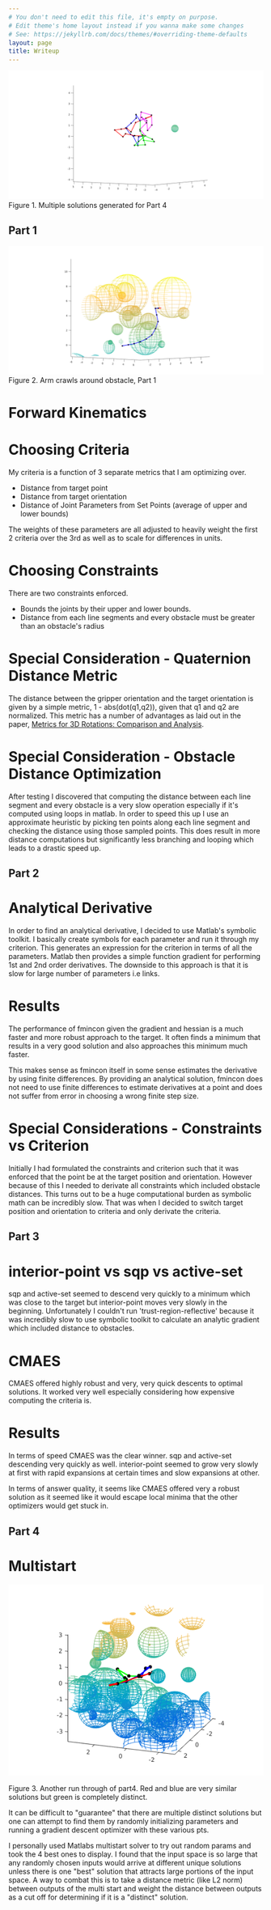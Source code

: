 ```yaml
---
# You don't need to edit this file, it's empty on purpose.
# Edit theme's home layout instead if you wanna make some changes
# See: https://jekyllrb.com/docs/themes/#overriding-theme-defaults
layout: page
title: Writeup
---
```


![Multiple solutions][multi-solutions]
Figure 1. Multiple solutions generated for Part 4

## Part 1

![Arm crawls around obstacle][p1-view1]
Figure 2. Arm crawls around obstacle, Part 1


# Forward Kinematics

# Choosing Criteria

My criteria is a function of 3 separate metrics that I am optimizing over.

* Distance from target point
* Distance from target orientation
* Distance of Joint Parameters from Set Points (average of upper and lower bounds)

The weights of these parameters are all adjusted to heavily weight the first 2 criteria over the 3rd as well as to scale for differences in units.

# Choosing Constraints

There are two constraints enforced.

* Bounds the joints by their upper and lower bounds.
* Distance from each line segments and every obstacle must be greater than an obstacle's radius

# Special Consideration - Quaternion Distance Metric

The distance between the gripper orientation and the target orientation is given by a simple metric, 1 - abs(dot(q1,q2)), given that q1 and q2 are normalized. This metric has a number of advantages as laid out in the paper, [Metrics for 3D Rotations: Comparison and Analysis](http://www.cs.cmu.edu/~cga/dynopt/readings/Rmetric.pdf).

# Special Consideration - Obstacle Distance Optimization

After testing I discovered that computing the distance between each line segment and every obstacle is a very slow operation especially if it's computed using loops in matlab. In order to speed this up I use an approximate heuristic by picking ten points along each line segment and checking the distance using those sampled points. This does result in more distance computations but significantly less branching and looping which leads to a drastic speed up.

## Part 2

# Analytical Derivative

In order to find an analytical derivative, I decided to use Matlab's symbolic toolkit. I basically create symbols for each parameter and run it through my criterion. This generates an expression for the criterion in terms of all the parameters. Matlab then provides a simple function gradient for performing 1st and 2nd order derivatives. The downside to this approach is that it is slow for large number of parameters i.e links.

# Results

The performance of fmincon given the gradient and hessian is a much faster and more robust approach to the target. It often finds a minimum that results in a very good solution and also approaches this minimum much faster.

This makes sense as fmincon itself in some sense estimates the derivative by using finite differences. By providing an analytical solution, fmincon does not need to use finite differences to estimate derivatives at a point and does not suffer from error in choosing a wrong finite step size. 

# Special Considerations - Constraints vs Criterion

Initially I had formulated the constraints and criterion such that it was enforced that the point be at the target position and orientation. However because of this I needed to derivate all constraints which included obstacle distances. This turns out to be a huge computational burden as symbolic math can be incredibly slow. That was when I decided to switch target position and orientation to criteria and only derivate the criteria.


## Part 3

# interior-point vs sqp vs active-set

sqp and active-set seemed to descend very quickly to a minimum which was close to the target but interior-point moves very slowly in the beginning. Unfortunately I couldn't run 'trust-region-reflective' because it was incredibly slow to use symbolic toolkit to calculate an analytic gradient which included distance to obstacles.

# CMAES

CMAES offered highly robust and very, very quick descents to optimal solutions. It worked very well especially considering how expensive computing the criteria is. 

# Results

In terms of speed CMAES was the clear winner. sqp and active-set descending very quickly as well. interior-point seemed to grow very slowly at first with rapid expansions at certain times and slow expansions at other. 

In terms of answer quality, it seems like CMAES offered very a robust solution as it seemed like it would escape local minima that the other optimizers would get stuck in. 


## Part 4

# Multistart

!["Part 4"][fig3]

Figure 3. Another run through of part4. Red and blue are very similar solutions but green is completely distinct.

It can be difficult to "guarantee" that there are multiple distinct solutions but one can attempt to find them by randomly initializing parameters and running a gradient descent optimizer with these various pts. 

I personally used Matlabs multistart solver to try out random params and took the 4 best ones to display. I found that the input space is so large that any randomly chosen inputs would arrive at different unique solutions unless there is one "best" solution that attracts large portions of the input space. A way to combat this is to take a distance metric (like L2 norm) between outputs of the multi start and weight the distance between outputs as a cut off for determining if it is a "distinct" solution.










[multi-solutions]: assets/multiple-fig1.png
[p1-view1]: assets/p1-view1.png
[fig3]: assets/p4-fig1.png